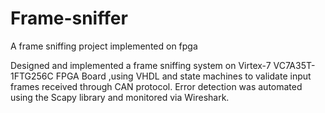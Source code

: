 # Frame-sniffer
A frame sniffing project implemented on fpga


Designed and implemented a frame sniffing system on Virtex-7 VC7A35T-1FTG256C FPGA Board ,using VHDL and state machines to validate input frames received
through CAN protocol. Error detection was automated using the Scapy library and monitored via Wireshark.
